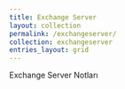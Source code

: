 ```yaml
---
title: Exchange Server
layout: collection
permalink: /exchangeserver/
collection: exchangeserver
entries_layout: grid
---
```


Exchange Server Notları
